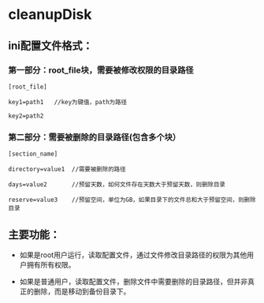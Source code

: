 # cleanupDisk

## ini配置文件格式：
### 第一部分：root_file块，需要被修改权限的目录路径
    [root_file]

    key1=path1   //key为键值，path为路径

    key2=path2

### 第二部分：需要被删除的目录路径(包含多个块）
    [section_name]

    directory=value1  //需要被删除的路径

    days=value2       //预留天数，如何文件存在天数大于预留天数，则删除目录

    reserve=value3    //预留空间，单位为GB，如果目录下的文件总和大于预留空间，则删除目录


## 主要功能：
* 如果是root用户运行，读取配置文件，通过文件修改目录路径的权限为其他用户拥有所有权限。

* 如果是普通用户，读取配置文件，删除文件中需要删除的目录路径，但并非真正的删除，而是移动到备份目录下。
